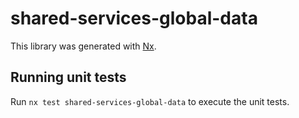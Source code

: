 # shared-services-global-data

This library was generated with [Nx](https://nx.dev).

## Running unit tests

Run `nx test shared-services-global-data` to execute the unit tests.
